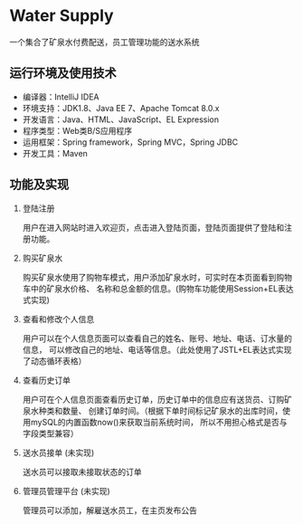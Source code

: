 # Water Supply
一个集合了矿泉水付费配送，员工管理功能的送水系统
## 运行环境及使用技术

 - 编译器：IntelliJ IDEA
 - 环境支持：JDK1.8、Java EE 7、Apache Tomcat 8.0.x
 - 开发语言：Java、HTML、JavaScript、EL Expression
 - 程序类型：Web类B/S应用程序
 - 运用框架：Spring framework，Spring MVC，Spring JDBC
 - 开发工具：Maven

## 功能及实现

1. 登陆注册

   用户在进入网站时进入欢迎页，点击进入登陆页面，登陆页面提供了登陆和注册功能。

2. 购买矿泉水

   购买矿泉水使用了购物车模式，用户添加矿泉水时，可实时在本页面看到购物车中的矿泉水价格、
   名称和总金额的信息。(购物车功能使用Session+EL表达式实现)

3. 查看和修改个人信息

   用户可以在个人信息页面可以查看自己的姓名、账号、地址、电话、订水量的信息，
   可以修改自己的地址、电话等信息。（此处使用了JSTL+EL表达式实现了动态循环表格）

4. 查看历史订单

   用户可在个人信息页面查看历史订单，历史订单中的信息应有送货员、订购矿泉水种类和数量、
   创建订单时间。（根据下单时间标记矿泉水的出库时间，使用mySQL的内置函数now()来获取当前系统时间，
   所以不用担心格式是否与字段类型兼容）
  
5. 送水员接单 (未实现)

   送水员可以接取未接取状态的订单

6. 管理员管理平台 (未实现) 

   管理员可以添加，解雇送水员工，在主页发布公告
